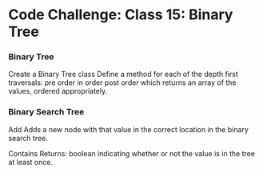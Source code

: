 # Code Challenge: Class 15: Binary Tree
### Binary Tree

Create a Binary Tree class
Define a method for each of the depth first traversals:
pre order
in order
post order which returns an array of the values, ordered appropriately.

 ### Binary Search Tree
Add
Adds a new node with that value in the correct location in the binary search tree.


Contains
Returns: boolean indicating whether or not the value is in the tree at least once.

